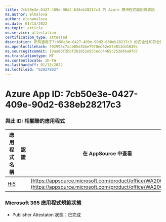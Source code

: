 ```yaml
---
title: 7cb50e3e-0427-409e-90d2-638eb28217c3 的 Azure 應用程式識別碼資訊
ms.author: elmalova
author: elenamalova
ms.date: 01/13/2022
ms.topic: article
ms.service: attestation
certification_type: attested
description: 所有適用于7cb50e3e-0427-409e-90d2-638eb28217c3 的安全性和符合性資訊資訊。
ms.openlocfilehash: f02995c7acb05d3bbe7970ed62e57e813dd1630c
ms.sourcegitcommit: 19aa86f2bbf281851e555ecc4465c25384ba97d7
ms.translationtype: MT
ms.contentlocale: zh-TW
ms.lasthandoff: 01/13/2022
ms.locfileid: "62027802"
---
```

# <a name="azure-app-id-7cb50e3e-0427-409e-90d2-638eb28217c3"></a>Azure App ID: 7cb50e3e-0427-409e-90d2-638eb28217c3


### <a name="apps-associated-with-this-id"></a>與此 ID: 相關聯的應用程式
| **應用程式名稱** | **認證** | **在 AppSource 中查看** |
|--------------|---------------|-----------------------|
| [Hi5](https://docs.microsoft.com/microsoft-365-app-certification/forward/WA200001610) |  | [https://appsource.microsoft.com/product/office/WA200001610](https://appsource.microsoft.com/product/office/WA200001610) |

### <a name="microsoft-365-app-compliance-status"></a>Microsoft 365 應用程式規範狀態
- Publisher Attestaton 狀態：已完成
